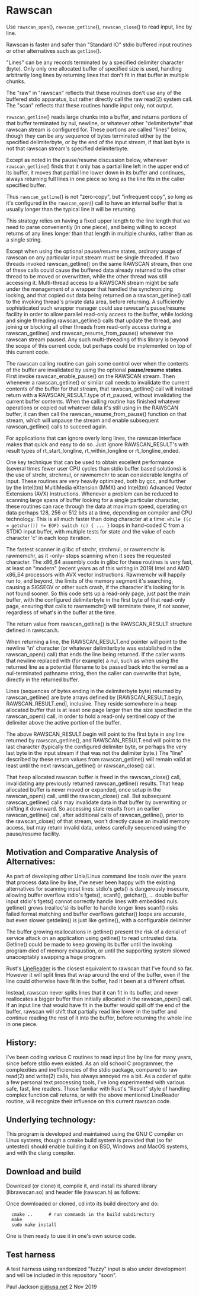 # Rawscan

Use `rawscan_open`(), `rawscan_getline`(), `rawscan_close`() to read
input, line by line.

Rawscan is faster and safer than "Standard IO" stdio buffered input
routines or other alternatives such as `getline`().

"Lines" can be any records terminated by a specified delimiter
character (byte).  Only only one allocated buffer of specified size
is used, handling arbitrarily long lines by returning lines that
don't fit in that buffer in multiple chunks.

The "raw" in "rawscan" reflects that these routines don't use any
of the buffered stdio apparatus, but rather directly call the raw
read(2) system call.  The "scan" reflects that these routines handle
input only, not output.

`rawscan_getline`() reads large chunks into a buffer, and returns
portions of that buffer terminated by nul, newline, or whatever
other "delimiterbyte" that rawscan stream is configured for.
These portions are called "lines" below, though they can be any
sequence of bytes terminated either by the specified delimiterbyte,
or by the end of the input stream, if that last byte is not that
rawscan stream's specified delimiterbyte.

Except as noted in the pause/resume discussion below, whenever
`rawscan_getline`() finds that it only has a partial line left in the
upper end of its buffer, it moves that partial line lower down in
its buffer and continues, always returning full lines in one piece
so long as the line fits in the caller specified buffer.

Thus `rawscan_getline`() is not "zero-copy", but "infrequent copy",
so long as it's configured in the `rawscan_open`() call to have an
internal buffer that is usually longer than the typical line it
will be returning.

This strategy relies on having a fixed upper length to the line
length that we need to parse conveniently (in one piece), and being
willing to accept returns of any lines longer than that length in
multiple chunks, rather than as a single string.

Except when using the optional pause/resume states, ordinary usage
of rawscan on any particular input stream must be single threaded.
If two threads invoked rawscan_getline() on the same RAWSCAN stream,
then one of these calls could cause the buffered data already
returned to the other thread to be moved or overwritten, while
the other thread was still accessing it.  Multi-thread access to
a RAWSCAN stream might be safe under the management of a wrapper
that handled the synchronizing locking, and that copied out data
being returned on a rawscan_getline() call to the invoking thread's
private data area, before returning.  A sufficiently sophisticated
such wrapper manager could use rawscan's pause/resume facility
in order to allow parallel read-only access to the buffer, while
locking and single threading rawscan_getline() calls that update the
thread, and joining or blocking all other threads from read-only
access during a rawscan_getline() and rawscan_resume_from_pause()
whenever the rawscan stream paused.  Any such multi-threading of
this library is beyond the scope of this current code, but perhaps
could be implemented on top of this current code.

The rawscan calling routine can gain some control over when the
contents of the buffer are invalidated by using the optional
**pause/resume states**.  First invoke rawscan_enable_pause() on
the RAWSCAN stream.  Then whenever a rawscan_getline() or similar
call needs to invalidate the current contents of the buffer for
that stream, that rawscan_getline() call will instead return with a
RAWSCAN_RESULT.type of rt_paused, without invalidating the current
buffer contents.  When the calling routine has finished whatever
operations or copied out whatever data it's still using in the
RAWSCAN buffer, it can then call the rawscan_resume_from_pause()
function on that stream, which will unpause the stream and enable
subsequent rawscan_getline() calls to succeed again.

For applications that can ignore overly long lines, the rawscan
interface makes that quick and easy to do so.  Just ignore
RAWSCAN_RESULT's with result types of rt_start_longline,
rt_within_longline or rt_longline_ended.

One key technique that can be used to obtain excellent performance
(several times fewer user CPU cycles than stdio buffer based
solutions) is the use of strchr, strchrnul, or rawmemchr to scan
considerable lengths of input. These routines are very heavily
optimized, both by gcc, and further by the Intel(tm) MultiMedia
eXtension (MMX) and Intel(tm) Advanced Vector Extensions (AVX)
instructions. Whenever a problem can be reduced to scanning large
spans of buffer looking for a single particular character, these
routines can race through the data at maximum speed, operating on
data perhaps 128, 256 or 512 bits at a time, depending on compiler
and CPU technology.  This is all much faster than doing character
at a time:
     `while ((c = getchar()) != EOF) switch (c) { ... }`
loops in hand-coded C from a STDIO input buffer, with multiple tests
for state and the value of each character 'c' in each loop iteration.

The fastest scanner in glibc of strchr, strchrnul, or rawmemchr is
rawmemchr, as it -only- stops scanning when it sees the requested
character.  The x86_64 assembly code in glibc for these routines is
very fast, at least on "modern" (recent years as of this writing in
2019) Intel and AMD x86_64 processors with AVX vector instructions.
Rawmemchr will happily run to, and beyond, the limits of the memory
segment it's searching, causing a SIGSEGV or other such crash,
if the character it's looking for is not found sooner.  So this
code sets up a read-only page, just past the main buffer, with the
configured delimiterbyte in the first byte of that read-only page,
ensuring that calls to rawmemchr() will terminate there, if not
sooner, regardless of what's in the buffer at the time.

The return value from rawscan_getline() is the RAWSCAN_RESULT
structure defined in rawscan.h.

When returning a line, the RAWSCAN_RESULT.end pointer will point to
the newline '\n' character (or whatever delimiterbyte was established
in the rawscan_open() call) that ends the line being returned.
If the caller wants that newline replaced with (for example) a nul,
such as when using the returned line as a potential filename to be
passed back into the kernel as a nul-terminated pathname string,
then the caller can overwrite that byte, directly in the returned
buffer.

Lines (sequences of bytes ending in the delimiterbyte byte)
returned by rawscan_getline() are byte arrays defined by
[RAWSCAN_RESULT.begin, RAWSCAN_RESULT.end], inclusive.  They
reside somewhere in a heap allocated buffer that is at least one
page larger than the size specified in the rawscan_open() call,
in order to hold a read-only sentinel copy of the delimiter
above the active portion of the buffer.

The above RAWSCAN_RESULT.begin will point to the first byte in any
line returned by rawscan_getline(), and RAWSCAN_RESULT.end will
point to the last character (typically the configured delimiter byte,
or perhaps the very last byte in the input stream if that was not
the delimiter byte.)  The "line" described by these return values
from rawscan_getline() will remain valid at least until the next
rawscan_getline() or rawscan_close() call.

That heap allocated rawscan buffer is freed in the rawscan_close()
call, invalidating any previously returned rawscan_getline() results.
That heap allocated buffer is never moved or expanded, once setup
in the rawscan_open() call, until the rawscan_close() call.  But
subsequent rawscan_getline() calls may invalidate data in that buffer
by overwriting or shifting it downward. So accessing stale results
from an earlier rawscan_getline() call, after additional calls
of rawscan_getline(), prior to the rawscan_close() of that stream,
won't directly cause an invalid memory access, but may return invalid
data, unless carefully sequenced using the pause/resume facility.

## Motivation and Comparative Analysis of Alternatives:
As part of developing other Unix/Linux command line tools over the
years that process data line by line, I've never been happy with
the existing alternatives for scanning input lines:
    stdio's gets() is dangerously insecure, allowing buffer overflow
    stdio's fgets(), scanf(), getchar(), ... double buffer input
    stdio's fgets() cannot correctly handle lines with embedded nuls.
    getline() grows (realloc's) its buffer to handle longer lines
    scanf() risks failed format matching and buffer overflows
    getchar() loops are accurate, but even slower
    getdelim() is just like getline(), with a configurable delimiter

The buffer growing reallocations in getline() present the risk of
a denial of service attack on an application using getline() to
read untrusted data.  Getline() could be made to keep growing its
buffer until the invoking program died of memory exhaustion, or
until the supporting system slowed unacceptably swapping a huge
program.

Rust's [LineReader](https://crates.io/crates/linereader) is the
closest equivalent to rawscan that I've found so far.  However it
will split lines that wrap around the end of the buffer, even if
the line could otherwise have fit in the buffer, had it been at a
different offset.

Instead, rawscan never splits lines that it can fit in its buffer,
and never reallocates a bigger buffer than initially allocated in
the rawscan_open() call.  If an input line that would have fit in
the buffer would spill off the end of the buffer, rawscan will
shift that partially read line lower in the buffer and continue
reading the rest of it into the buffer, before returning the whole
line in one piece.

## History:
I've been coding various C routines to read input line by line
for many years, since before stdio even existed.  As an old
school C programmer, the complexities and inefficiencies of
the stdio package, compared to raw read(2) and write(2) calls,
has always annoyed me a bit.  As a coder of quite a few personal
text processing tools, I've long experimented with various safe,
fast, line readers.  Those familiar with Rust's "Result" style
of handling complex function call returns, or with the above
mentioned LineReader routine, will recognize their influence
on this current rawscan code.

## Underlying technology:
This program is developed and maintained using the GNU C compiler
on Linux systems, though a cmake build system is provided that
(so far untested) should enable building it on BSD, Windows and
MacOS systems, and with the clang compiler.

## Download and build
Download (or clone) it, compile it, and install its shared library
(librawscan.so) and header file (rawscan.h) as follows:

Once downloaded or cloned, cd into its build directory and do:

      cmake ..      # run commands in the build subdirectory
      make
      sudo make install

One is then ready to use it in one's own source code.

## Test harness
A test harness using randomized "fuzzy" input is also under
development and will be included in this repository "soon".

Paul Jackson
pj@usa.net
2 Nov 2019
